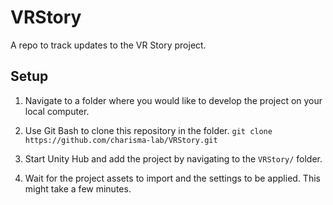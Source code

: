 # VRStory

A repo to track updates to the VR Story project.


## Setup
1. Navigate to a folder where you would like to develop the project on your local computer.

2. Use Git Bash to clone this repository in the folder.
  ```git clone https://github.com/charisma-lab/VRStory.git```
  
3. Start Unity Hub and add the project by navigating to the `VRStory/` folder.

4. Wait for the project assets to import and the settings to be applied. This might take a few minutes.
